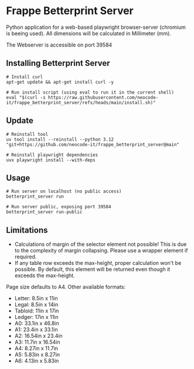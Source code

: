 # Frappe Betterprint Server

Python application for a web-based playwright browser-server (chromium is beeing used). All dimensions will be calculated in Millimeter (mm).

The Webserver is accessible on port 39584

## Installing Betterprint Server

```
# Install curl
apt-get update && apt-get install curl -y

# Run install script (using eval to run it in the current shell)
eval "$(curl -s https://raw.githubusercontent.com/neocode-it/frappe_betterprint_server/refs/heads/main/install.sh)"
```

## Update

```
# Reinstall tool
uv tool install --reinstall --python 3.12 "git+https://github.com/neocode-it/frappe_betterprint_server@main"

# Reinstall playwright dependencies
uvx playwright install --with-deps
```

## Usage

```
# Run server on localhost (no public access)
betterprint_server run

# Run server public, exposing port 39584
betterprint_server run-public
```

## Limitations

- Calculations of margin of the selector element not possible! This is due to the complexity of margin collapsing. Please use a wrapper element if required.
- If any table row exceeds the max-height, proper calculation won't be possible. By default, this element will be returned even though it exceeds the max-height.

Page size defaults to A4. Other available formats:

- Letter: 8.5in x 11in
- Legal: 8.5in x 14in
- Tabloid: 11in x 17in
- Ledger: 17in x 11in
- A0: 33.1in x 46.8in
- A1: 23.4in x 33.1in
- A2: 16.54in x 23.4in
- A3: 11.7in x 16.54in
- A4: 8.27in x 11.7in
- A5: 5.83in x 8.27in
- A6: 4.13in x 5.83in
